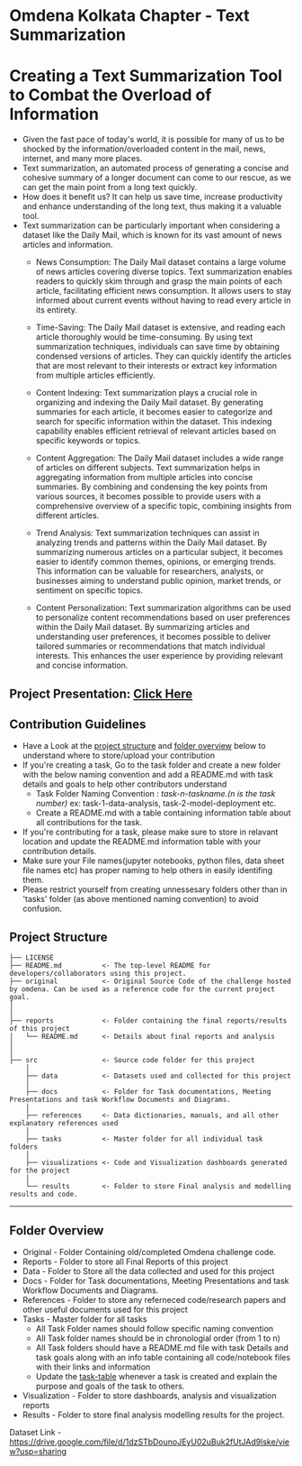 # Omdena Kolkata Chapter - Text Summarization

# Creating a Text Summarization Tool to Combat the Overload of Information
- Given the fast pace of today's world, it is possible for many of us to be shocked by the information/overloaded content in the mail, news, internet, and many more places.
- Text summarization, an automated process of generating a concise and cohesive summary of a longer document can come to our rescue, as we can get the main point from a long text quickly.
- How does it benefit us? It can help us save time, increase productivity and enhance understanding of the long text, thus making it a valuable tool.
- Text summarization can be particularly important when considering a dataset like the Daily Mail, which is known for its vast amount of news articles and information. 
    - News Consumption: The Daily Mail dataset contains a large volume of news articles covering diverse topics. Text summarization enables readers to quickly skim through and grasp the main points of each article, facilitating efficient news consumption. It allows users to stay informed about current events without having to read every article in its entirety.

    - Time-Saving: The Daily Mail dataset is extensive, and reading each article thoroughly would be time-consuming. By using text summarization techniques, individuals can save time by obtaining condensed versions of articles. They can quickly identify the articles that are most relevant to their interests or extract key information from multiple articles efficiently.

    - Content Indexing: Text summarization plays a crucial role in organizing and indexing the Daily Mail dataset. By generating summaries for each article, it becomes easier to categorize and search for specific information within the dataset. This indexing capability enables efficient retrieval of relevant articles based on specific keywords or topics.

    - Content Aggregation: The Daily Mail dataset includes a wide range of articles on different subjects. Text summarization helps in aggregating information from multiple articles into concise summaries. By combining and condensing the key points from various sources, it becomes possible to provide users with a comprehensive overview of a specific topic, combining insights from different articles.

    - Trend Analysis: Text summarization techniques can assist in analyzing trends and patterns within the Daily Mail dataset. By summarizing numerous articles on a particular subject, it becomes easier to identify common themes, opinions, or emerging trends. This information can be valuable for researchers, analysts, or businesses aiming to understand public opinion, market trends, or sentiment on specific topics.

    - Content Personalization: Text summarization algorithms can be used to personalize content recommendations based on user preferences within the Daily Mail dataset. By summarizing articles and understanding user preferences, it becomes possible to deliver tailored summaries or recommendations that match individual interests. This enhances the user experience by providing relevant and concise information.


## Project Presentation: [Click Here](https://drive.google.com/file/d/1O_rnvkV0KKRwxc6_j9QgIHYCc_J3oOZI/view?usp=sharing) 

## Contribution Guidelines
- Have a Look at the [project structure](#project-structure) and [folder overview](#folder-overview) below to understand where to store/upload your contribution
- If you're creating a task, Go to the task folder and create a new folder with the below naming convention and add a README.md with task details and goals to help other contributors understand
    - Task Folder Naming Convention : _task-n-taskname.(n is the task number)_  ex: task-1-data-analysis, task-2-model-deployment etc.
    - Create a README.md with a table containing information table about all contributions for the task.
- If you're contributing for a task, please make sure to store in relavant location and update the README.md information table with your contribution details.
- Make sure your File names(jupyter notebooks, python files, data sheet file names etc) has proper naming to help others in easily identifing them.
- Please restrict yourself from creating unnessesary folders other than in 'tasks' folder (as above mentioned naming convention) to avoid confusion. 

## Project Structure

    ├── LICENSE
    ├── README.md          <- The top-level README for developers/collaborators using this project.
    ├── original           <- Original Source Code of the challenge hosted by omdena. Can be used as a reference code for the current project goal.
    │ 
    │
    ├── reports            <- Folder containing the final reports/results of this project
    │   └── README.md      <- Details about final reports and analysis
    │ 
    │   
    ├── src                <- Source code folder for this project
        │
        ├── data           <- Datasets used and collected for this project
        │   
        ├── docs           <- Folder for Task documentations, Meeting Presentations and task Workflow Documents and Diagrams.
        │
        ├── references     <- Data dictionaries, manuals, and all other explanatory references used 
        │
        ├── tasks          <- Master folder for all individual task folders
        │
        ├── visualizations <- Code and Visualization dashboards generated for the project
        │
        └── results        <- Folder to store Final analysis and modelling results and code.
--------

## Folder Overview

- Original          - Folder Containing old/completed Omdena challenge code.
- Reports           - Folder to store all Final Reports of this project
- Data              - Folder to Store all the data collected and used for this project 
- Docs              - Folder for Task documentations, Meeting Presentations and task Workflow Documents and Diagrams.
- References        - Folder to store any referneced code/research papers and other useful documents used for this project
- Tasks             - Master folder for all tasks
  - All Task Folder names should follow specific naming convention
  - All Task folder names should be in chronologial order (from 1 to n)
  - All Task folders should have a README.md file with task Details and task goals along with an info table containing all code/notebook files with their links and information
  - Update the [task-table](./src/tasks/README.md#task-table) whenever a task is created and explain the purpose and goals of the task to others.
- Visualization     - Folder to store dashboards, analysis and visualization reports
- Results           - Folder to store final analysis modelling results for the project.


Dataset Link - https://drive.google.com/file/d/1dzSTbDounoJEyU02uBuk2fUtJAd9lske/view?usp=sharing
